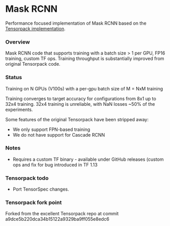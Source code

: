 # Mask RCNN

Performance focused implementation of Mask RCNN based on the [Tensorpack implementation](https://github.com/tensorpack/tensorpack/tree/master/examples/FasterRCNN).

### Overview

Mask RCNN code that supports training with a batch size > 1 per GPU, FP16 training, custom TF ops. Training throughput is substantially improved from original Tensorpack code.

### Status

Training on N GPUs (V100s) with a per-gpu batch size of M = NxM training

Training converges to target accuracy for configurations from 8x1 up to 32x4 training. 32x4 training is unreliable, with NaN losses ~50% of the experiments. 

Some features of the original Tensorpack have been stripped away:

- We only support FPN-based training
- We do not have support for Cascade RCNN

### Notes

- Requires a custom TF binary - available under GitHub releases (custom ops and fix for bug introduced in TF 1.13

### Tensorpack todo

- Port TensorSpec changes.

### Tensorpack fork point

Forked from the excellent Tensorpack repo at commit a9dce5b220dca34b15122a9329ba9ff055e8edc6
